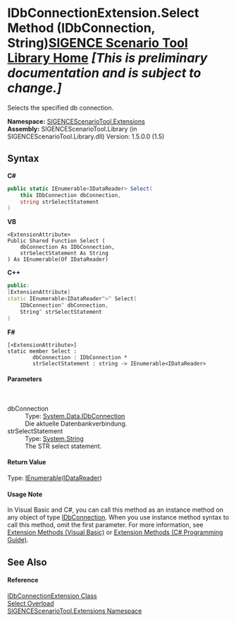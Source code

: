 # IDbConnectionExtension.Select Method (IDbConnection, String)<a href="https://github.com/ObiWanLansi/SIGENCE-Scenario-Tool">SIGENCE Scenario Tool Library Home</a> _**\[This is preliminary documentation and is subject to change.\]**_

Selects the specified db connection.

**Namespace:**&nbsp;<a href="f2af11f5-ae9d-3dcc-a4a9-ba07a037925f.md">SIGENCEScenarioTool.Extensions</a><br />**Assembly:**&nbsp;SIGENCEScenarioTool.Library (in SIGENCEScenarioTool.Library.dll) Version: 1.5.0.0 (1.5)

## Syntax

**C#**<br />
``` C#
public static IEnumerable<IDataReader> Select(
	this IDbConnection dbConnection,
	string strSelectStatement
)
```

**VB**<br />
``` VB
<ExtensionAttribute>
Public Shared Function Select ( 
	dbConnection As IDbConnection,
	strSelectStatement As String
) As IEnumerable(Of IDataReader)
```

**C++**<br />
``` C++
public:
[ExtensionAttribute]
static IEnumerable<IDataReader^>^ Select(
	IDbConnection^ dbConnection, 
	String^ strSelectStatement
)
```

**F#**<br />
``` F#
[<ExtensionAttribute>]
static member Select : 
        dbConnection : IDbConnection * 
        strSelectStatement : string -> IEnumerable<IDataReader> 

```


#### Parameters
&nbsp;<dl><dt>dbConnection</dt><dd>Type: <a href="http://msdn2.microsoft.com/en-us/library/bs16hf60" target="_blank">System.Data.IDbConnection</a><br />Die aktuelle Datenbankverbindung.</dd><dt>strSelectStatement</dt><dd>Type: <a href="http://msdn2.microsoft.com/en-us/library/s1wwdcbf" target="_blank">System.String</a><br />The STR select statement.</dd></dl>

#### Return Value
Type: <a href="http://msdn2.microsoft.com/en-us/library/9eekhta0" target="_blank">IEnumerable</a>(<a href="http://msdn2.microsoft.com/en-us/library/sh674a6a" target="_blank">IDataReader</a>)<br />

#### Usage Note
In Visual Basic and C#, you can call this method as an instance method on any object of type <a href="http://msdn2.microsoft.com/en-us/library/bs16hf60" target="_blank">IDbConnection</a>. When you use instance method syntax to call this method, omit the first parameter. For more information, see <a href="http://msdn.microsoft.com/en-us/library/bb384936.aspx">Extension Methods (Visual Basic)</a> or <a href="http://msdn.microsoft.com/en-us/library/bb383977.aspx">Extension Methods (C# Programming Guide)</a>.

## See Also


#### Reference
<a href="e6d0fb25-75d3-383a-7631-9fa75e8987aa.md">IDbConnectionExtension Class</a><br /><a href="26ffe74b-c9aa-4672-9c27-4da63d130008.md">Select Overload</a><br /><a href="f2af11f5-ae9d-3dcc-a4a9-ba07a037925f.md">SIGENCEScenarioTool.Extensions Namespace</a><br />
